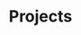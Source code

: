 ---
title: Projects
type: landing

sections:
  - block: collection
    content:
      title: Projects
      page_type: project
    design:
      view: showcase
      columns: '1'
---